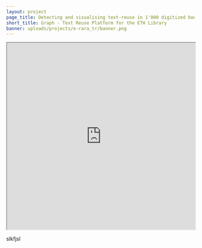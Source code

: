```yaml
---
layout: project
page_title: Detecting and visualising text-reuse in 1'000 digitized books
short_title: Graph - Text Reuse Platform for the ETH Library
banner: uploads/projects/e-rara_tr/banner.png
---
```


<iframe width="100%" height="500px"
    src="https://www.youtube.com/embed/YK8_C4V9Y0A">
</iframe>

slkfjsl